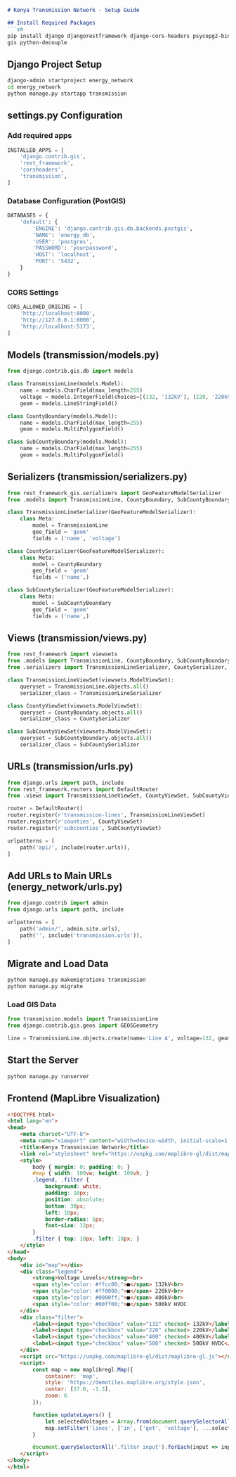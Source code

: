 ```markdown
# Kenya Transmission Network - Setup Guide

## Install Required Packages
```sh
pip install django djangorestframework django-cors-headers psycopg2-binary django-filter django-leaflet django-mapstore django-geoserver
gis python-decouple
```

## Django Project Setup
```sh
django-admin startproject energy_network
cd energy_network
python manage.py startapp transmission
```

## settings.py Configuration

### Add required apps
```python
INSTALLED_APPS = [
    'django.contrib.gis',
    'rest_framework',
    'corsheaders',
    'transmission',
]
```

### Database Configuration (PostGIS)
```python
DATABASES = {
    'default': {
        'ENGINE': 'django.contrib.gis.db.backends.postgis',
        'NAME': 'energy_db',
        'USER': 'postgres',
        'PASSWORD': 'yourpassword',
        'HOST': 'localhost',
        'PORT': '5432',
    }
}
```

### CORS Settings
```python
CORS_ALLOWED_ORIGINS = [
    'http://localhost:8000',
    'http://127.0.0.1:8000',
    'http://localhost:5173',
]
```

## Models (transmission/models.py)
```python
from django.contrib.gis.db import models

class TransmissionLine(models.Model):
    name = models.CharField(max_length=255)
    voltage = models.IntegerField(choices=[(132, '132kV'), (220, '220kV'), (400, '400kV'), (500, '500kV HVDC')])
    geom = models.LineStringField()

class CountyBoundary(models.Model):
    name = models.CharField(max_length=255)
    geom = models.MultiPolygonField()

class SubCountyBoundary(models.Model):
    name = models.CharField(max_length=255)
    geom = models.MultiPolygonField()
```

## Serializers (transmission/serializers.py)
```python
from rest_framework_gis.serializers import GeoFeatureModelSerializer
from .models import TransmissionLine, CountyBoundary, SubCountyBoundary

class TransmissionLineSerializer(GeoFeatureModelSerializer):
    class Meta:
        model = TransmissionLine
        geo_field = 'geom'
        fields = ('name', 'voltage')

class CountySerializer(GeoFeatureModelSerializer):
    class Meta:
        model = CountyBoundary
        geo_field = 'geom'
        fields = ('name',)

class SubCountySerializer(GeoFeatureModelSerializer):
    class Meta:
        model = SubCountyBoundary
        geo_field = 'geom'
        fields = ('name',)
```

## Views (transmission/views.py)
```python
from rest_framework import viewsets
from .models import TransmissionLine, CountyBoundary, SubCountyBoundary
from .serializers import TransmissionLineSerializer, CountySerializer, SubCountySerializer

class TransmissionLineViewSet(viewsets.ModelViewSet):
    queryset = TransmissionLine.objects.all()
    serializer_class = TransmissionLineSerializer

class CountyViewSet(viewsets.ModelViewSet):
    queryset = CountyBoundary.objects.all()
    serializer_class = CountySerializer

class SubCountyViewSet(viewsets.ModelViewSet):
    queryset = SubCountyBoundary.objects.all()
    serializer_class = SubCountySerializer
```

## URLs (transmission/urls.py)
```python
from django.urls import path, include
from rest_framework.routers import DefaultRouter
from .views import TransmissionLineViewSet, CountyViewSet, SubCountyViewSet

router = DefaultRouter()
router.register(r'transmission-lines', TransmissionLineViewSet)
router.register(r'counties', CountyViewSet)
router.register(r'subcounties', SubCountyViewSet)

urlpatterns = [
    path('api/', include(router.urls)),
]
```

## Add URLs to Main URLs (energy_network/urls.py)
```python
from django.contrib import admin
from django.urls import path, include

urlpatterns = [
    path('admin/', admin.site.urls),
    path('', include('transmission.urls')),
]
```

## Migrate and Load Data
```sh
python manage.py makemigrations transmission
python manage.py migrate
```

### Load GIS Data
```python
from transmission.models import TransmissionLine
from django.contrib.gis.geos import GEOSGeometry

line = TransmissionLine.objects.create(name='Line A', voltage=132, geom=GEOSGeometry('LINESTRING (36.8219 -1.2921, 37.0 -1.3)'))
```

## Start the Server
```sh
python manage.py runserver
```

## Frontend (MapLibre Visualization)
```html
<!DOCTYPE html>
<html lang="en">
<head>
    <meta charset="UTF-8">
    <meta name="viewport" content="width=device-width, initial-scale=1.0">
    <title>Kenya Transmission Network</title>
    <link rel="stylesheet" href="https://unpkg.com/maplibre-gl/dist/maplibre-gl.css">
    <style>
        body { margin: 0; padding: 0; }
        #map { width: 100vw; height: 100vh; }
        .legend, .filter {
            background: white;
            padding: 10px;
            position: absolute;
            bottom: 30px;
            left: 10px;
            border-radius: 5px;
            font-size: 12px;
        }
        .filter { top: 10px; left: 10px; }
    </style>
</head>
<body>
    <div id="map"></div>
    <div class="legend">
        <strong>Voltage Levels</strong><br>
        <span style="color: #ffcc00;">■</span> 132kV<br>
        <span style="color: #ff0000;">■</span> 220kV<br>
        <span style="color: #0000ff;">■</span> 400kV<br>
        <span style="color: #00ff00;">■</span> 500kV HVDC
    </div>
    <div class="filter">
        <label><input type="checkbox" value="132" checked> 132kV</label><br>
        <label><input type="checkbox" value="220" checked> 220kV</label><br>
        <label><input type="checkbox" value="400" checked> 400kV</label><br>
        <label><input type="checkbox" value="500" checked> 500kV HVDC</label>
    </div>
    <script src="https://unpkg.com/maplibre-gl/dist/maplibre-gl.js"></script>
    <script>
        const map = new maplibregl.Map({
            container: 'map',
            style: 'https://demotiles.maplibre.org/style.json',
            center: [37.0, -1.3],
            zoom: 6
        });

        function updateLayers() {
            let selectedVoltages = Array.from(document.querySelectorAll('.filter input:checked')).map(i => parseInt(i.value));
            map.setFilter('lines', ['in', ['get', 'voltage'], ...selectedVoltages]);
        }

        document.querySelectorAll('.filter input').forEach(input => input.addEventListener('change', updateLayers));
    </script>
</body>
</html>
```
```
